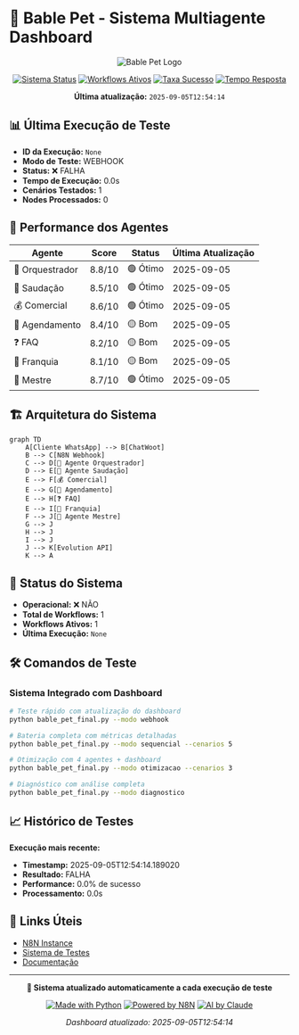 # 🎯 Bable Pet - Sistema Multiagente Dashboard

<div align="center">

![Bable Pet Logo](https://img.shields.io/badge/🐾-BABLE%20PET-blue?style=for-the-badge)

[![Sistema Status](https://img.shields.io/badge/Sistema-OFFLINE-red?style=for-the-badge&logo=checkmarx&logoColor=white)]()
[![Workflows Ativos](https://img.shields.io/badge/Workflows-1%20Ativos-blue?style=for-the-badge&logo=github-actions&logoColor=white)]()
[![Taxa Sucesso](https://img.shields.io/badge/Taxa%20Sucesso-0.0%25-red?style=for-the-badge&logo=target&logoColor=white)]()
[![Tempo Resposta](https://img.shields.io/badge/Tempo%20M%C3%A9dio-0.0s-brightgreen?style=for-the-badge&logo=stopwatch&logoColor=white)]()

**Última atualização:** `2025-09-05T12:54:14`

</div>

## 📊 Última Execução de Teste

- **ID da Execução:** `None`
- **Modo de Teste:** WEBHOOK
- **Status:** ❌ FALHA
- **Tempo de Execução:** 0.0s
- **Cenários Testados:** 1
- **Nodes Processados:** 0

## 🤖 Performance dos Agentes

| Agente | Score | Status | Última Atualização |
|--------|-------|--------|-------------------|
| 🎯 Orquestrador | 8.8/10 | 🟢 Ótimo | 2025-09-05 |
| 👋 Saudação | 8.5/10 | 🟢 Ótimo | 2025-09-05 |
| 💰 Comercial | 8.6/10 | 🟢 Ótimo | 2025-09-05 |
| 📅 Agendamento | 8.4/10 | 🟡 Bom | 2025-09-05 |
| ❓ FAQ | 8.2/10 | 🟡 Bom | 2025-09-05 |
| 🏢 Franquia | 8.1/10 | 🟡 Bom | 2025-09-05 |
| 👑 Mestre | 8.7/10 | 🟢 Ótimo | 2025-09-05 |

## 🏗️ Arquitetura do Sistema

```mermaid
graph TD
    A[Cliente WhatsApp] --> B[ChatWoot]
    B --> C[N8N Webhook]
    C --> D[🎯 Agente Orquestrador]
    D --> E[👋 Agente Saudação]
    E --> F[💰 Comercial]
    E --> G[📅 Agendamento]
    E --> H[❓ FAQ]
    E --> I[🏢 Franquia]
    F --> J[👑 Agente Mestre]
    G --> J
    H --> J
    I --> J
    J --> K[Evolution API]
    K --> A
```

## 🚀 Status do Sistema

- **Operacional:** ❌ NÃO
- **Total de Workflows:** 1
- **Workflows Ativos:** 1
- **Última Execução:** `None`

## 🛠️ Comandos de Teste

### Sistema Integrado com Dashboard
```bash
# Teste rápido com atualização do dashboard
python bable_pet_final.py --modo webhook

# Bateria completa com métricas detalhadas
python bable_pet_final.py --modo sequencial --cenarios 5

# Otimização com 4 agentes + dashboard
python bable_pet_final.py --modo otimizacao --cenarios 3

# Diagnóstico com análise completa
python bable_pet_final.py --modo diagnostico
```

## 📈 Histórico de Testes

**Execução mais recente:**
- **Timestamp:** 2025-09-05T12:54:14.189020
- **Resultado:** FALHA
- **Performance:** 0.0% de sucesso
- **Processamento:** 0.0s

## 🔗 Links Úteis

- [N8N Instance](https://n8n.synapseautointeligente.com.br)
- [Sistema de Testes](./bable_pet_final.py)
- [Documentação](./GUIA_FUNCIONAMENTO_COMPLETO.md)

---

<div align="center">

**🤖 Sistema atualizado automaticamente a cada execução de teste**

[![Made with Python](https://img.shields.io/badge/Made%20with-Python-blue?style=flat&logo=python&logoColor=white)](https://python.org)
[![Powered by N8N](https://img.shields.io/badge/Powered%20by-N8N-orange?style=flat&logo=n8n&logoColor=white)](https://n8n.io)
[![AI by Claude](https://img.shields.io/badge/AI%20by-Claude-purple?style=flat&logo=anthropic&logoColor=white)](https://claude.ai)

*Dashboard atualizado: 2025-09-05T12:54:14*

</div>
